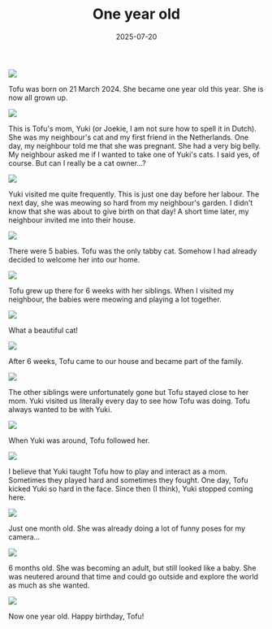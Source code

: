 ﻿---
title: One year old
date: 2025-07-20
categories: Cat
tags: Cat
---

![](/uploads/200725/20250329_192917358.jpg)

Tofu was born on 21 March 2024. She became one year old this year. She is now all grown up.

![](/uploads/200725/20240314_103758408.jpg)

This is Tofu's mom, Yuki (or Joekie, I am not sure how to spell it in Dutch). She was my neighbour's cat and my first friend in the Netherlands. One day, my neighbour told me that she was pregnant. She had a very big belly. My neighbour asked me if I wanted to take one of Yuki's cats. I said yes, of course. But can I really be a cat owner...?

![](/uploads/200725/20240320_154355323.jpg)

Yuki visited me quite frequently. This is just one day before her labour. The next day, she was meowing so hard from my neighbour's garden. I didn't know that she was about to give birth on that day! A short time later, my neighbour invited me into their house.

![](/uploads/200725/20240321_170519577.jpg)

There were 5 babies. Tofu was the only tabby cat. Somehow I had already decided to welcome her into our home.

![](/uploads/200725/20240430_184452511.jpg)

Tofu grew up there for 6 weeks with her siblings. When I visited my neighbour, the babies were meowing and playing a lot together.

![](/uploads/200725/20240430_184859391.jpg)

What a beautiful cat!

![](/uploads/200725/20240501_144024113.jpg)

After 6 weeks, Tofu came to our house and became part of the family.

![](/uploads/200725/20240501_144208570.jpg)

The other siblings were unfortunately gone but Tofu stayed close to her mom. Yuki visited us literally every day to see how Tofu was doing. Tofu always wanted to be with Yuki.

![](/uploads/200725/20240515_061702259.jpg)

When Yuki was around, Tofu followed her.

![](/uploads/200725/20240521_071515086.jpg)

I believe that Yuki taught Tofu how to play and interact as a mom. Sometimes they played hard and sometimes they fought. One day, Tofu kicked Yuki so hard in the face. Since then (I think), Yuki stopped coming here.

![](/uploads/200725/20240515_094910912.jpg)

Just one month old. She was already doing a lot of funny poses for my camera...

![](/uploads/200725/20240826_163352918.jpg)

6 months old. She was becoming an adult, but still looked like a baby. She was neutered around that time and could go outside and explore the world as much as she wanted.

![](/uploads/200725/20250308_081828633.jpg)

Now one year old. Happy birthday, Tofu!